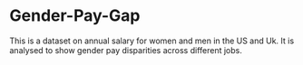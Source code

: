 # Gender-Pay-Gap
This is a dataset on annual salary for women and men in the US and Uk. It is analysed to show gender pay disparities across different jobs.
